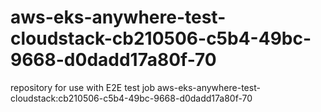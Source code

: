 # aws-eks-anywhere-test-cloudstack-cb210506-c5b4-49bc-9668-d0dadd17a80f-70
repository for use with E2E test job aws-eks-anywhere-test-cloudstack:cb210506-c5b4-49bc-9668-d0dadd17a80f-70
